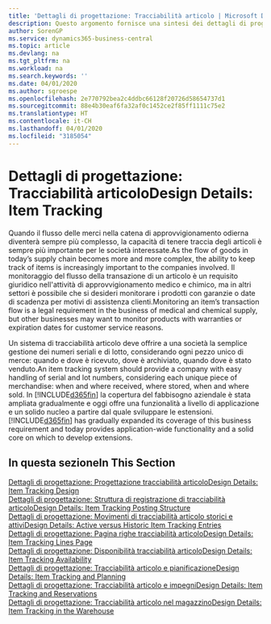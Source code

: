 ```yaml
---
title: 'Dettagli di progettazione: Tracciabilità articolo | Microsoft Docs'
description: Questo argomento fornisce una sintesi dei dettagli di progettazione per la tracciabilità articolo.
author: SorenGP
ms.service: dynamics365-business-central
ms.topic: article
ms.devlang: na
ms.tgt_pltfrm: na
ms.workload: na
ms.search.keywords: ''
ms.date: 04/01/2020
ms.author: sgroespe
ms.openlocfilehash: 2e770792bea2c4ddbc66128f20726d58654737d1
ms.sourcegitcommit: 88e4b30eaf6fa32af0c1452ce2f85ff1111c75e2
ms.translationtype: HT
ms.contentlocale: it-CH
ms.lasthandoff: 04/01/2020
ms.locfileid: "3185054"
---
```

# <a name="design-details-item-tracking"></a><span data-ttu-id="dc6e9-103">Dettagli di progettazione: Tracciabilità articolo</span><span class="sxs-lookup"><span data-stu-id="dc6e9-103">Design Details: Item Tracking</span></span>
<span data-ttu-id="dc6e9-104">Quando il flusso delle merci nella catena di approvvigionamento odierna diventerà sempre più complesso, la capacità di tenere traccia degli articoli è sempre più importante per le società interessate.</span><span class="sxs-lookup"><span data-stu-id="dc6e9-104">As the flow of goods in today’s supply chain becomes more and more complex, the ability to keep track of items is increasingly important to the companies involved.</span></span> <span data-ttu-id="dc6e9-105">Il monitoraggio del flusso della transazione di un articolo è un requisito giuridico nell'attività di approvvigionamento medico e chimico, ma in altri settori è possibile che si desideri monitorare i prodotti con garanzie o date di scadenza per motivi di assistenza clienti.</span><span class="sxs-lookup"><span data-stu-id="dc6e9-105">Monitoring an item’s transaction flow is a legal requirement in the business of medical and chemical supply, but other businesses may want to monitor products with warranties or expiration dates for customer service reasons.</span></span>  

<span data-ttu-id="dc6e9-106">Un sistema di tracciabilità articolo deve offrire a una società la semplice gestione dei numeri seriali e di lotto, considerando ogni pezzo unico di merce: quando e dove è ricevuto, dove è archiviato, quando dove è stato venduto.</span><span class="sxs-lookup"><span data-stu-id="dc6e9-106">An item tracking system should provide a company with easy handling of serial and lot numbers, considering each unique piece of merchandise: when and where received, where stored, when and where sold.</span></span> <span data-ttu-id="dc6e9-107">In [!INCLUDE[d365fin](includes/d365fin_md.md)] la copertura del fabbisogno aziendale è stata ampliata gradualmente e oggi offre una funzionalità a livello di applicazione e un solido nucleo a partire dal quale sviluppare le estensioni.</span><span class="sxs-lookup"><span data-stu-id="dc6e9-107">[!INCLUDE[d365fin](includes/d365fin_md.md)] has gradually expanded its coverage of this business requirement and today provides application-wide functionality and a solid core on which to develop extensions.</span></span>  

## <a name="in-this-section"></a><span data-ttu-id="dc6e9-108">In questa sezione</span><span class="sxs-lookup"><span data-stu-id="dc6e9-108">In This Section</span></span>  
[<span data-ttu-id="dc6e9-109">Dettagli di progettazione: Progettazione tracciabilità articolo</span><span class="sxs-lookup"><span data-stu-id="dc6e9-109">Design Details: Item Tracking Design</span></span>](design-details-item-tracking-design.md)  
[<span data-ttu-id="dc6e9-110">Dettagli di progettazione: Struttura di registrazione di tracciabilità articolo</span><span class="sxs-lookup"><span data-stu-id="dc6e9-110">Design Details: Item Tracking Posting Structure</span></span>](design-details-item-tracking-posting-structure.md)  
[<span data-ttu-id="dc6e9-111">Dettagli di progettazione: Movimenti di tracciabilità articolo storici e attivi</span><span class="sxs-lookup"><span data-stu-id="dc6e9-111">Design Details: Active versus Historic Item Tracking Entries</span></span>](design-details-active-versus-historic-item-tracking-entries.md)  
[<span data-ttu-id="dc6e9-112">Dettagli di progettazione: Pagina righe tracciabilità articolo</span><span class="sxs-lookup"><span data-stu-id="dc6e9-112">Design Details: Item Tracking Lines Page</span></span>](design-details-item-tracking-lines-window.md)  
[<span data-ttu-id="dc6e9-113">Dettagli di progettazione: Disponibilità tracciabilità articolo</span><span class="sxs-lookup"><span data-stu-id="dc6e9-113">Design Details: Item Tracking Availability</span></span>](design-details-item-tracking-availability.md)  
[<span data-ttu-id="dc6e9-114">Dettagli di progettazione: Tracciabilità articolo e pianificazione</span><span class="sxs-lookup"><span data-stu-id="dc6e9-114">Design Details: Item Tracking and Planning</span></span>](design-details-item-tracking-and-planning.md)  
[<span data-ttu-id="dc6e9-115">Dettagli di progettazione: Tracciabilità articolo e impegni</span><span class="sxs-lookup"><span data-stu-id="dc6e9-115">Design Details: Item Tracking and Reservations</span></span>](design-details-item-tracking-and-reservations.md)  
[<span data-ttu-id="dc6e9-116">Dettagli di progettazione: Tracciabilità articolo nel magazzino</span><span class="sxs-lookup"><span data-stu-id="dc6e9-116">Design Details: Item Tracking in the Warehouse</span></span>](design-details-item-tracking-in-the-warehouse.md)
